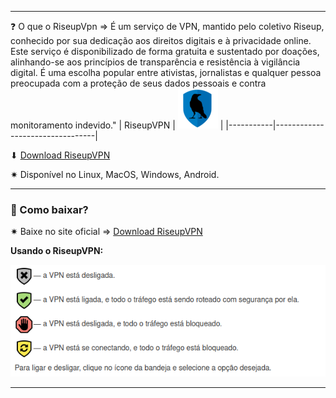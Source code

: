 ***
❓ O que o RiseupVpn ⇒ É um serviço de VPN, mantido pelo coletivo Riseup, conhecido por sua dedicação aos direitos digitais e à privacidade online. Este serviço é disponibilizado de forma gratuita e sustentado por doações, alinhando-se aos princípios de transparência e resistência à vigilância digital. É uma escolha popular entre ativistas, jornalistas e qualquer pessoa preocupada com a proteção de seus dados pessoais e contra monitoramento indevido."
| RiseupVPN | ![riseupvpn-icon](/assets/imgs/riseupVPN/riseup-icon.png) | 
|-----------|---------------------------------|

⬇ [Download RiseupVPN](https://riseup.net/pt/vpn)

✷ Disponível no Linux, MacOS, Windows, Android.
***

### 🤔 Como baixar? 
✷ Baixe no site oficial ⇒ [Download RiseupVPN](https://riseup.net/pt/vpn)

**Usando o RiseupVPN:**

![status-vpn](/assets/imgs/riseupVPN/image.png)
***